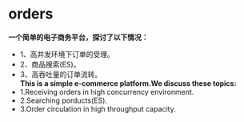 # orders
**一个简单的电子商务平台，探讨了以下情况：**
- 1、高并发环境下订单的受理。
- 2、商品搜索(ES)。
- 3、高吞吐量的订单流转。<br>
**This is a simple e-commerce platform.We discuss these topics:**
- 1.Receiving orders in high concurrency environment.
- 2.Searching porducts(ES).
- 3.Order circulation in high throughput capacity.
